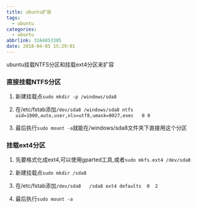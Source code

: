 ```yaml
---
title: ubuntu扩容
tags:
  - ubuntu
categories:
  - ubuntu
abbrlink: 3164053385
date: 2018-04-05 15:29:01
---
```

ubuntu挂载NTFS分区和挂载ext4分区来扩容
<!-- more -->
### 直接挂载NTFS分区


1. 新建挂载点`sudo mkdir -p /windows/sda8`
    
2. 在/etc/fstab添加`/dev/sda8 /windows/sda8 ntfs uid=1000,auto,user,nls=utf8,umask=0027,exec   0 0`

3. 最后执行`sudo mount -a`就能在/windows/sda8文件夹下直接用这个分区

### 挂载ext4分区

1. 先要格式化成ext4,可以使用gparted工具,或者`sudo mkfs.ext4 /dev/sda8`

2. 新建挂载点`sudo mkdir /sda8`

3. 在/etc/fstab添加`/dev/sda8   /sda8 ext4 defaults  0  2`

4. 最后执行`sudo mount -a`

